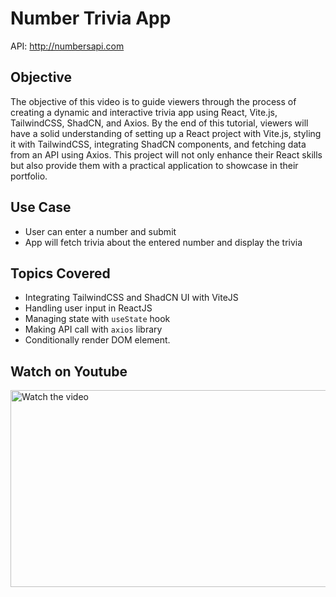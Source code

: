 # Number Trivia App

API: http://numbersapi.com

## Objective
The objective of this video is to guide viewers through the process of creating a dynamic and interactive trivia app using React, Vite.js, TailwindCSS, ShadCN, and Axios. By the end of this tutorial, viewers will have a solid understanding of setting up a React project with Vite.js, styling it with TailwindCSS, integrating ShadCN components, and fetching data from an API using Axios. This project will not only enhance their React skills but also provide them with a practical application to showcase in their portfolio.

## Use Case
- User can enter a number and submit
- App will fetch trivia about the entered number and display the trivia

## Topics Covered
- Integrating TailwindCSS and ShadCN UI with ViteJS
- Handling user input in ReactJS
- Managing state with `useState` hook
- Making API call with `axios` library
- Conditionally render DOM element.

## Watch on Youtube

[<img alt="Watch the video" height="315" src="https://img.youtube.com/vi/PhhqYt8n-QI/default.jpg" width="560"/>](https://youtu.be/PhhqYt8n-QI)
